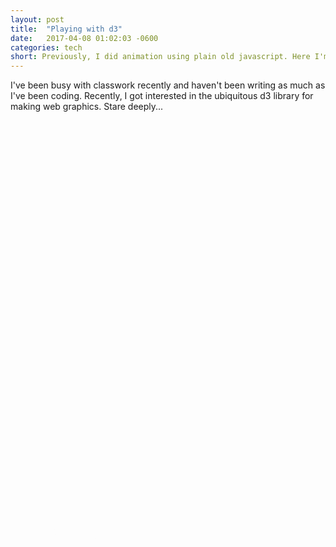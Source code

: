 ```yaml
---
layout: post
title:  "Playing with d3"
date:   2017-04-08 01:02:03 -0600
categories: tech
short: Previously, I did animation using plain old javascript. Here I'm trying out d3.
---
```


I've been busy with classwork recently and haven't been writing as much as I've been coding. Recently, I got interested in the ubiquitous d3 library for making web graphics. Stare deeply...

<style>
  circle {
    stroke: black;
    stroke-width:2px;
  }
</style>

<svg width="600" height="750"></svg>
<script src="https://d3js.org/d3.v4.min.js"></script>

<script>

var svg = d3.select("svg"),
    width = +svg.attr("width"),
    height = +svg.attr("height");

var g = svg.append("g")
          .attr("id", "center_pane")
          .attr("transform", "translate(" + (width/2) + "," + (height / 2) + ")");
g.append("circle")
  .style("fill", "black")
  .attr("cx", 0)
  .attr("cy", 0)
  .attr("r", 10);

var moving_pane = svg.append("g")
                    .attr("id", "move_pane");

var polar_dat = [];
var r_max = (width * 0.9) / 2;
var t_pts = 100;
for (var i = 0; i < t_pts; i++) {
  polar_dat.push({
    //r: Math.random() * r_max + 20,
    // a: Math.random() * Math.PI * 2,
    // rate: Math.random() * 0.1
    r: (i/t_pts) * r_max + 20,
    a: Math.PI * (i/100.0),
    rate: (i/200.0),
    i:i
  });
}

function tick_data(data) {
  for (var i = 0; i < data.length; i++) {
    var d = data[i];
    d.a = d.rate + d.a;
  }
}

var circs = moving_pane.selectAll("circle")
              .data(polar_dat);
circs.enter()
  .append("circle")     
    .attr("r", 17)
    .attr("cx", function(d, i) { return (width/2) + Math.cos(d.a) * d.r; })
    .attr("cy", function(d, i) { return (height/2) + Math.sin(d.a) * d.r; });

var tick_num = 0;
function update(data) {
  var t = d3.transition()
      .ease(function(t) {return t;})
      .duration(100);
  var circs = moving_pane.selectAll("circle").data(data);
  circs
    .transition(t)
      .attr("cx", function(d, i) { return (width/2) + Math.cos(d.a) * d.r; })
      .attr("cy", function(d, i) { return (height/2) + Math.sin(d.a) * d.r; })
      .style("fill", function(d) {return "hsl(" + ((((d.r/r_max) * 360) + tick_num) % 360) + ",90%,55%)";});
  tick_num += 8;

}

// The initial display.
update(polar_dat);
tick_data(polar_dat);
update(polar_dat);

// Grab a random sample of letters from the alphabet, in alphabetical order.
d3.interval(function() {
  tick_data(polar_dat);
  update(polar_dat);
}, 100);

</script>
<small style="color:#fdfdfd">
Multifoliate rose<br>
Of death's twilight kingdom
</small>
